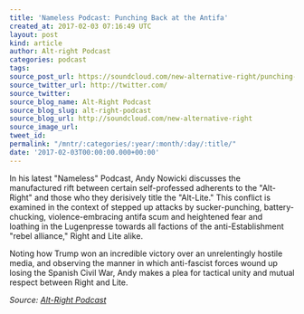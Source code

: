 ```yaml
---
title: 'Nameless Podcast: Punching Back at the Antifa'
created_at: 2017-02-03 07:16:49 UTC
layout: post
kind: article
author: Alt-right Podcast
categories: podcast
tags: 
source_post_url: https://soundcloud.com/new-alternative-right/punching-back-at-the-antifa
source_twitter_url: http://twitter.com/
source_twitter: 
source_blog_name: Alt-Right Podcast
source_blog_slug: alt-right-podcast
source_blog_url: http://soundcloud.com/new-alternative-right
source_image_url: 
tweet_id: 
permalink: "/mntr/:categories/:year/:month/:day/:title/"
date: '2017-02-03T00:00:00.000+00:00'
---
```

In his latest "Nameless" Podcast, Andy Nowicki discusses the manufactured rift between certain self-professed adherents to the "Alt-Right" and those who they derisively title the "Alt-Lite." This conflict is examined in the context of stepped up attacks by sucker-punching, battery-chucking, violence-embracing antifa scum and heightened fear and loathing in the Lugenpresse towards all factions of the anti-Establishment "rebel alliance," Right and Lite alike.

Noting how Trump won an incredible victory over an unrelentingly hostile media, and observing the manner in which anti-fascist forces wound up losing the Spanish Civil War, Andy makes a plea for tactical unity and mutual respect between Right and Lite.<div class="">
    <i>Source: <a href="http://soundcloud.com/new-alternative-right">Alt-Right Podcast</a></i>
</div>
